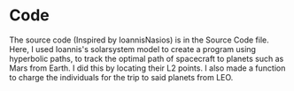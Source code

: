 # Code
The source code (Inspired by IoannisNasios) is in the Source Code file. Here, I used Ioannis's solarsystem model to create a program using hyperbolic paths, to track the optimal path of spacecraft to planets such as Mars from Earth. I did this by locating their L2 points. I also made a function to charge the individuals for the trip to said planets from LEO. 
